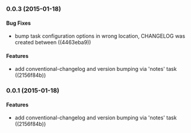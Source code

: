 <a name="0.0.3"></a>
### 0.0.3 (2015-01-18)


#### Bug Fixes

* bump task configuration options in wrong location, CHANGELOG was created between ((4463eba9))


#### Features

* add conventional-changelog and version bumping via 'notes' task ((2156f84b))


<a name="0.0.1"></a>
### 0.0.1 (2015-01-18)


#### Features

* add conventional-changelog and version bumping via 'notes' task ((2156f84b))

